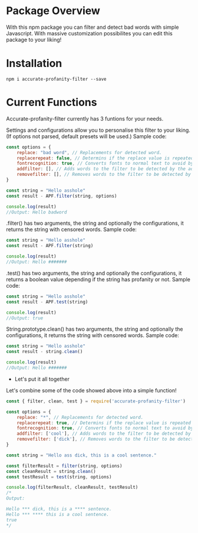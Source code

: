 # Package Overview

With this npm package you can filter and detect bad words with simple Javascript. With massive customization possibilites you can edit this package to your liking!

# Installation

`npm i accurate-profanity-filter --save`

# Current Functions

Accurate-profanity-filter currently has 3 funtions for your needs.

Settings and configurations allow you to personalise this filter to your liking. (If options not parsed, default presets will be used.)
Sample code:
```js
const options = {
    replace: "bad word", // Replacements for detected word.
    replacerepeat: false, // Determins if the replace value is repeated for every character of detected word. 
    fontrecognition: true, // Converts fonts to normal text to avoid bypass (May not support every font)
    addfilter: [], // Adds words to the filter to be detected by the advanced algorithm
    removefilter: [], // Removes words to the filter to be detected by the advanced algorithm
}

const string = "Hello asshole"
const result - APF.filter(string, options)

console.log(result)
//Output: Hello badword
```

.filter() has two arguments, the string and optionally the configurations, it returns the string with censored words.
Sample code:
```js
const string = "Hello asshole"
const result - APF.filter(string)

console.log(result)
//Output: Hello #######
```

.test() has two arguments, the string and optionally the configurations, it returns a boolean value depending if the string has profanity or not.
Sample code:
```js
const string = "Hello asshole"
const result - APF.test(string)

console.log(result)
//Output: true
```

String.prototype.clean() has two arguments, the string and optionally the configurations, it returns the string with censored words.
Sample code:
```js
const string = "Hello asshole"
const result - string.clean()

console.log(result)
//Output: Hello #######
```

+ Let's put it all together

Let's combine some of the code showed above into a simple function!

```js
const { filter, clean, test } = require('accurate-profanity-filter')

const options = {
    replace: "*", // Replacements for detected word.
    replacerepeat: true, // Determins if the replace value is repeated for every character of detected word. 
    fontrecognition: true, // Converts fonts to normal text to avoid bypass (May not support every font)
    addfilter: ['cool'], // Adds words to the filter to be detected by the advanced algorithm
    removefilter: ['dick'], // Removes words to the filter to be detected by the advanced algorithm
}

const string = "Hello ass dick, this is a cool sentence."

const filterResult = filter(string, options)
const cleanResult = string.clean()
const testResult = test(string, options)

console.log(filterResult, cleanResult, testResult)
/*
Output:

Hello *** dick, this is a **** sentence.
Hello *** **** this is a cool sentence.
true
*/
```